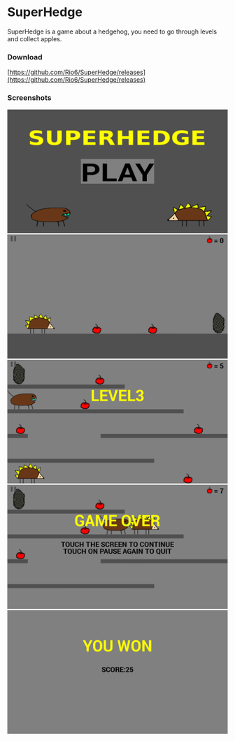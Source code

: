 # SuperHedge
SuperHedge is a game about a hedgehog, you need to go through levels and collect apples.

### Download
[https://github.com/Rio6/SuperHedge/releases](https://github.com/Rio6/SuperHedge/releases)

### Screenshots
![](https://github.com/Rio6/SuperHedge/raw/gh-pages/images/screenshot_0.png)
![](https://github.com/Rio6/SuperHedge/raw/gh-pages/images/screenshot_1.png)
![](https://github.com/Rio6/SuperHedge/raw/gh-pages/images/screenshot_2.png)
![](https://github.com/Rio6/SuperHedge/raw/gh-pages/images/screenshot_3.png)
![](https://github.com/Rio6/SuperHedge/raw/gh-pages/images/screenshot_4.png)
